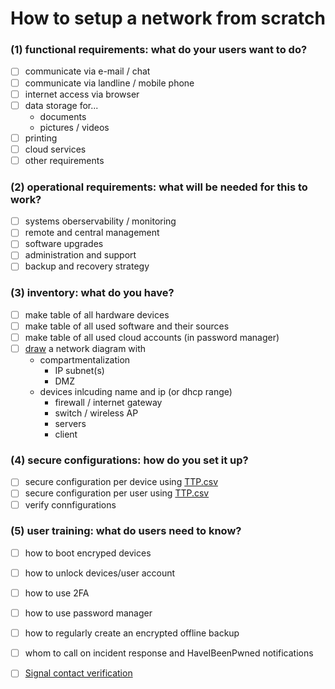 # How to setup a network from scratch

### (1) functional requirements: what do your users want to do?
- [ ] communicate via e-mail / chat
- [ ] communicate via landline / mobile phone
- [ ] internet access via browser
- [ ] data storage for...
  - documents
  - pictures / videos
- [ ] printing
- [ ] cloud services
- [ ] other requirements

### (2) operational requirements: what will be needed for this to work?
- [ ] systems oberservability / monitoring
- [ ] remote and central management
- [ ] software upgrades
- [ ] administration and support
- [ ] backup and recovery strategy

### (3) inventory: what do you have?
- [ ] make table of all hardware devices
- [ ] make table of all used software and their sources
- [ ] make table of all used cloud accounts (in password manager)
- [ ] [draw](https://www.draw.io/) a network diagram with
  - compartmentalization
    - IP subnet(s)
    - DMZ
  - devices inlcuding name and ip (or dhcp range)
    - firewall / internet gateway
    - switch / wireless AP
    - servers
    - client
    
### (4) secure configurations: how do you set it up?
- [ ] secure configuration per device using [TTP.csv](https://github.com/gXeeXqBHuHDFTaEnff3Z/blue-team-SOHO-basics/blob/master/TTP.csv)
- [ ] secure configuration per user using [TTP.csv](https://github.com/gXeeXqBHuHDFTaEnff3Z/blue-team-SOHO-basics/blob/master/TTP.csv)
- [ ] verify connfigurations

### (5) user training: what do users need to know?
- [ ] how to boot encryped devices
- [ ] how to unlock devices/user account
- [ ] how to use 2FA
- [ ] how to use password manager
- [ ] how to regularly create an encrypted offline backup
- [ ] whom to call on incident response and HaveIBeenPwned notifications
- [ ] [Signal contact verification](https://support.signal.org/hc/en-us/articles/360007060632-What-is-a-safety-number-and-why-do-I-see-that-it-changed-)


    
  
